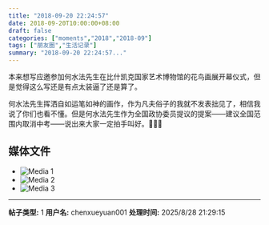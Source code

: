 ```yaml
---
title: "2018-09-20 22:24:57"
date: 2018-09-20T10:00:00+08:00
draft: false
categories: ["moments","2018","2018-09"]
tags: ["朋友圈","生活记录"]
summary: "2018-09-20 22:24:57..."
---
```


本来想写应邀参加何水法先生在比什凯克国家艺术博物馆的花鸟画展开幕仪式，但是觉得这么写还是有点太装逼了还是算了。

何水法先生挥洒自如运笔如神的画作，作为凡夫俗子的我就不发表拙见了，相信我说了你们也看不懂。但是何水法先生作为全国政协委员提议的提案——建议全国范围内取消中考——说出来大家一定拍手叫好。🤣🤣🤣

## 媒体文件

- ![Media 1](/Moments/photos/2018-09-20/201809202224570.jpg)
- ![Media 2](/Moments/photos/2018-09-20/201809202224571.jpg)
- ![Media 3](/Moments/photos/2018-09-20/201809202224572.jpg)

---

**帖子类型:** 1
**用户名:** chenxueyuan001
**处理时间:** 2025/8/28 21:29:15